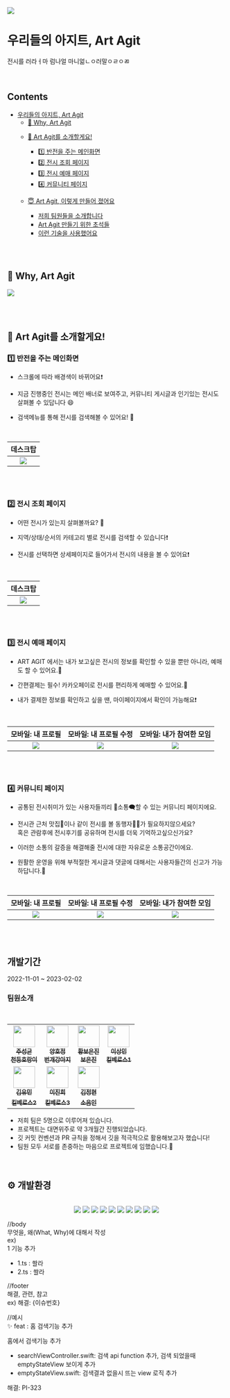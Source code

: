 <img src="https://user-images.githubusercontent.com/112687027/218246880-6214a72c-b29b-4398-a4d0-30706c070b41.png">

# 우리들의 아지트, Art Agit
 전시를 러라ㅓ마 럼나얼 마니얾ㄴㅇ러말ㅇㄹㅇㄻ

</br> 
 
 ## Contents
- [우리들의 아지트, Art Agit](#우리들의-아지트-art-agit)
    + [🤔 Why,    Art Agit](#-why----art-agit)
  * [🤗 Art Agit를 소개할게요!](#-art-agit를-소개할게요)
    + [1️⃣ 반전을 주는 메인화면](#1%EF%B8%8F⃣-반전을-주는-메인화면)
    + [2️⃣ 전시 조회 페이지](#2%EF%B8%8F⃣-전시-조회-페이지)
    + [3️⃣ 전시 예매 페이지](#3%EF%B8%8F⃣-전시-예매-페이지)
    + [4️⃣ 커뮤니티 페이지](#4%EF%B8%8F⃣-커뮤니티-페이지)
  * [😇 Art Agit, 이렇게 만들어 졌어요](#-zpop-이렇게-만들어-졌어요)
    + [저희 팀원들을 소개합니다](#팀원소개)
    + [Art Agit 만들기 위한 초석들](#-zpop-을-만들기-위한-초석들)
    + [이런 기술을 사용했어요](#-개발환경)
 
  
     </br></br> 


## 🤔 Why,    Art Agit
<img src="https://user-images.githubusercontent.com/112687027/218246518-ea3eac19-f936-45a2-89d8-31876510a83a.png"> 

</br></br> 

##  🤗 Art Agit를 소개할게요!
 
 
 ###  1️⃣ 반전을 주는 메인화면
 
 - 스크롤에 따라 배경색이 바뀌어요❗
 
 - 지금 진행중인 전시는 메인 배너로 보여주고, 커뮤니티 게시글과 인기있는 전시도 살펴볼 수 있답니다 😄
 
 - 검색메뉴를 통해 전시를 검색해볼 수 있어요! 🤩

 
 </br>
 
| 데스크탑 | 
| :---: |
|  <img src="https://user-images.githubusercontent.com/112796798/218294092-2223e442-afae-427a-8bea-b64493020bc3.gif"> |
 

 </br> </br> 
### 2️⃣ 전시 조회 페이지



- 어떤 전시가 있는지 살펴볼까요? 🤔

- 지역/상태/순서의 카테고리 별로 전시를 검색할 수 있습니다❗

- 전시를 선택하면 상세페이지로 들어가서 전시의 내용을 볼 수 있어요❗

</br> 

| 데스크탑 | 
| :---: |
|  <img src="https://user-images.githubusercontent.com/112796798/218295171-73c0a579-66a8-4776-b646-05b25cf64d0d.gif"> |



 </br> </br> 

### 3️⃣ 전시 예매 페이지


- ART AGIT 에서는 내가 보고싶은 전시의 정보를 확인할 수 있을 뿐만 아니라, 예매도 할 수 있어요.🎫

- 간편결제는 필수! 카카오페이로 전시를 편리하게 예매할 수 있어요.💸

- 내가 결제한 정보를 확인하고 싶을 땐, 마이페이지에서 확인이 가능해요❗


</br>

| 모바일: 내 프로필 | 모바일: 내 프로필 수정 | 모바일: 내가 참여한 모임 |
| :---: | :---: | :---: |
| <img src="https://user-images.githubusercontent.com/112043767/215292791-2f09afc2-0b16-4370-924c-239ecc980b1d.png">  | <img src="https://user-images.githubusercontent.com/112043767/215292761-e6ae8e44-44e6-4bb4-824b-6907726000d3.png" >| <img src="https://user-images.githubusercontent.com/112043767/215293148-3a069573-2e2d-477c-968c-113342284b55.png"  >|


 </br> </br> 
 
 ### 4️⃣ 커뮤니티 페이지


- 공통된 전시취미가 있는 사용자들끼리 💬소통🗨️할 수 있는 커뮤니티 페이지에요.

- 전시관 근처 맛집🍴이나 같이 전시를 볼 동행자👭🏻가 필요하지않으세요?  
  혹은 관람후에 전시후기를 공유하며 전시를 더욱 기억하고싶으신가요?

- 이러한 소통의 갈증을 해결해줄 전시에 대한 자유로운 소통공간이에요. 

- 원활한 운영을 위해 부적절한 게시글과 댓글에 대해서는 사용자들간의 신고가 가능하답니다.🚨

</br>

| 모바일: 내 프로필 | 모바일: 내 프로필 수정 | 모바일: 내가 참여한 모임 |
| :---: | :---: | :---: |
| <img src="https://user-images.githubusercontent.com/112043767/215292791-2f09afc2-0b16-4370-924c-239ecc980b1d.png">  | <img src="https://user-images.githubusercontent.com/112043767/215292761-e6ae8e44-44e6-4bb4-824b-6907726000d3.png" >| <img src="https://user-images.githubusercontent.com/112043767/215293148-3a069573-2e2d-477c-968c-113342284b55.png"  >|


 </br> </br> 




## 개발기간  
2022-11-01 ~ 2023-02-02  

### 팀원소개
 <br />
 <table>
  <tbody>
    <tr>
      <td align="center"><a href="https://github.com/sungkyoonjoo"><img src="https://avatars.githubusercontent.com/u/102606939?v=4" width="50"><br /><sub><b>주성균<br />천둥호랑이</b></sub></a><br /></td>
      <td align="center"><a href="https://github.com/HOJUNGYANG"><img src="https://avatars.githubusercontent.com/u/112043767?v=4" width="50" alt=""/><br /><sub><b>양호정<br />번개강아지 </b></sub></a><br /></td>
      <td align="center"><a href="https://github.com/HWANGBOEUNJIN"><img src="https://avatars.githubusercontent.com/u/105474635?v=4" width="50" alt=""/><br /><sub><b>황보은진<br />보은진</b></sub></a><br /></td>
      <td align="center"><a href="https://github.com/LeeSangmin0424"><img src="https://avatars.githubusercontent.com/u/69413567?v=4" width="50" alt=""/><br /><sub><b>이상민<br />킬베로스1</b></sub></a><br /></td>
     <tr/>
      <td align="center"><a href="https://github.com/kyoumin"><img src="https://avatars.githubusercontent.com/u/117254352?v=4" width="50" alt=""/><br /><sub><b>김유민<br />킬베로스2</</sub></a><br /></td>
      <td align="center"><a href="https://github.com/Lampjin"><img src="https://avatars.githubusercontent.com/u/117254352?v=4" width="50" alt=""/><br /><sub><b>이진희<br />킬베로스3</</sub></a><br /></td>
      <td align="center"><a href="https://github.com/jeonghyun22"><img src="https://avatars.githubusercontent.com/u/117254352?v=4" width="50" alt=""/><br /><sub><b>김정현<br />소음인</</sub></a><br /></td>
    </tr>
  </tbody>
</table>

- 저희 팀은 5명으로 이루어져 있습니다.
- 프로젝트는 대면위주로 약 3개월간 진행되었습니다.
- 깃 커밋 컨벤션과 PR 규칙을 정해서 깃을 적극적으로 활용해보고자 했습니다!
- 팀원 모두 서로를 존중하는 마음으로 프로젝트에 임했습니다.🙂
<br /><br /> <br />


## ⚙ 개발환경
 <p align="center"></br>  
 <img src="https://img.shields.io/badge/Git-F05032?style=flat-square&logo=Git&logoColor=white"/></a>
 <img src="https://img.shields.io/badge/HTML5-E34F26?style=flat-square&logo=HTML5&logoColor=white"/>
<img src="https://img.shields.io/badge/css3-1572B6?style=flat-square&logo=css3&logoColor=white"/></a>
<img src="https://img.shields.io/badge/Javascript-F7DF1E?style=flat-square&logo=javascript&logoColor=white"/></a> 
<img src="https://img.shields.io/badge/MyBatis-F8DC75?style=flat-square&logo=mybatis&logoColor=white">
<img src="https://img.shields.io/badge/Thymeleaf-4FC08D?style=flat-square&logo=thymeleaf&logoColor=white">
<img src="https://img.shields.io/badge/Spring-6DB33F?style=flat-square&logo=Spring&logoColor=white"/></a>
<img src="https://img.shields.io/badge/JAVA-007396?style=flat-square&logo=java&logoColor=white">
<img src="https://img.shields.io/badge/mysql-4479A1?style=flat-sqaure&logo=mysql&logoColor=white">
<img src="https://img.shields.io/badge/MariaDB-003545?style=flat-square&logo=MariaDB&logoColor=white"/>
 </p>




//body  
무엇을, 왜(What, Why)에 대해서 작성  
ex)   
1 기능 추가   
- 1.ts : 쏼라  
- 2.ts : 쏼라  

//footer  
해결, 관련, 참고  
ex) 해결: {이슈번호}  

//예시  
✨ feat : 홈 검색기능 추가  

홈에서 검색기능 추가  
- searchViewController.swift: 검색 api function 추가, 검색 되었을때 emptyStateView 보이게 추가  
- emptyStateView.swift: 검색결과 없을시 뜨는 view 로직 추가  

해결: PI-323  
